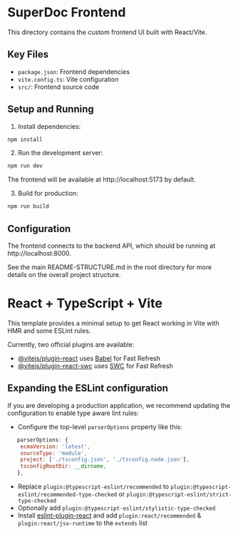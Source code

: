 # SuperDoc Frontend

This directory contains the custom frontend UI built with React/Vite.

## Key Files
- `package.json`: Frontend dependencies
- `vite.config.ts`: Vite configuration
- `src/`: Frontend source code

## Setup and Running

1. Install dependencies:
```bash
npm install
```

2. Run the development server:
```bash
npm run dev
```

The frontend will be available at http://localhost:5173 by default.

3. Build for production:
```bash
npm run build
```

## Configuration
The frontend connects to the backend API, which should be running at http://localhost:8000.

See the main README-STRUCTURE.md in the root directory for more details on the overall project structure.

# React + TypeScript + Vite

This template provides a minimal setup to get React working in Vite with HMR and some ESLint rules.

Currently, two official plugins are available:

- [@vitejs/plugin-react](https://github.com/vitejs/vite-plugin-react/blob/main/packages/plugin-react/README.md) uses [Babel](https://babeljs.io/) for Fast Refresh
- [@vitejs/plugin-react-swc](https://github.com/vitejs/vite-plugin-react-swc) uses [SWC](https://swc.rs/) for Fast Refresh

## Expanding the ESLint configuration

If you are developing a production application, we recommend updating the configuration to enable type aware lint rules:

- Configure the top-level `parserOptions` property like this:

```js
   parserOptions: {
    ecmaVersion: 'latest',
    sourceType: 'module',
    project: ['./tsconfig.json', './tsconfig.node.json'],
    tsconfigRootDir: __dirname,
   },
```

- Replace `plugin:@typescript-eslint/recommended` to `plugin:@typescript-eslint/recommended-type-checked` or `plugin:@typescript-eslint/strict-type-checked`
- Optionally add `plugin:@typescript-eslint/stylistic-type-checked`
- Install [eslint-plugin-react](https://github.com/jsx-eslint/eslint-plugin-react) and add `plugin:react/recommended` & `plugin:react/jsx-runtime` to the `extends` list
